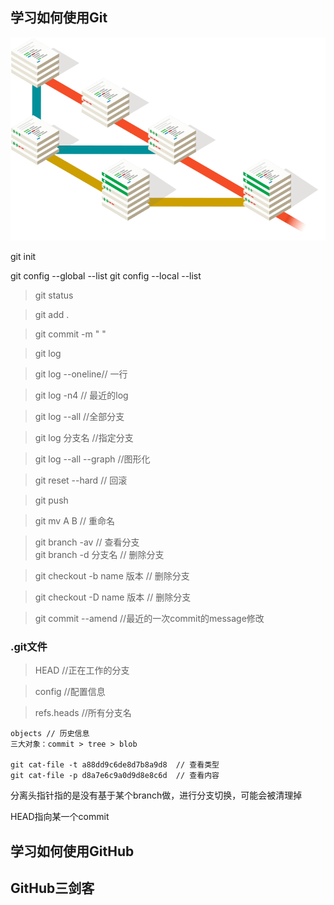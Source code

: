 ## 学习如何使用Git
![](./pic/branching-illustration@2x.png)



git init

git config --global --list
git config --local --list

> git status

> git add . 

> git commit -m " "


> git log   

> git log --oneline// 一行  

 
> git log -n4 // 最近的log 


> git log --all //全部分支  



> git log 分支名  //指定分支  

 
> git log --all --graph  //图形化 


 
> git reset --hard   // 回滚 


> git push



> git mv A B // 重命名  


> git branch -av // 查看分支  
> git branch -d  分支名 // 删除分支  

> git checkout -b name 版本 // 删除分支
 
> git checkout -D name 版本 // 删除分支

> git commit --amend //最近的一次commit的message修改


### .git文件
> HEAD //正在工作的分支

> config  //配置信息

> refs.heads //所有分支名

```
objects // 历史信息
三大对象：commit > tree > blob

git cat-file -t a88dd9c6de8d7b8a9d8  // 查看类型
git cat-file -p d8a7e6c9a0d9d8e8c6d  // 查看内容
```

分离头指针指的是没有基于某个branch做，进行分支切换，可能会被清理掉

HEAD指向某一个commit



## 学习如何使用GitHub


## GitHub三剑客